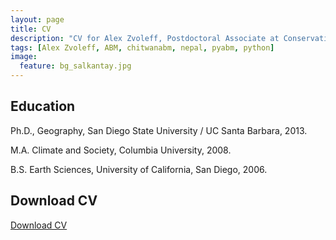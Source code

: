 ```yaml
---
layout: page
title: CV
description: "CV for Alex Zvoleff, Postdoctoral Associate at Conservation International"
tags: [Alex Zvoleff, ABM, chitwanabm, nepal, pyabm, python]
image:
  feature: bg_salkantay.jpg
---
```


## Education

Ph.D., Geography, San Diego State University / UC Santa Barbara, 2013.

M.A. Climate and Society, Columbia University, 2008.

B.S. Earth Sciences, University of California, San Diego, 2006.

## Download CV

[Download CV](/content/Zvoleff_CV.pdf)
